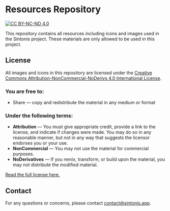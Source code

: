 # Resources Repository
[![CC BY-NC-ND 4.0][cc-by-nc-nd-shield]][cc-by-nc-nd]

This repository contains all resources including icons and images used in the Sintonis project. These materials are only allowed to be used in this project.

## License

All images and icons in this repository are licensed under the [Creative Commons Attribution-NonCommercial-NoDerivs 4.0 International License][cc-by-nc-nd].

### You are free to:
- Share — copy and redistribute the material in any medium or format

### Under the following terms:
- **Attribution** — You must give appropriate credit, provide a link to the license, and indicate if changes were made. You may do so in any reasonable manner, but not in any way that suggests the licensor endorses you or your use.
- **NonCommercial** — You may not use the material for commercial purposes.
- **NoDerivatives** — If you remix, transform, or build upon the material, you may not distribute the modified material.


[Read the full license here.](https://creativecommons.org/licenses/by-nc-nd/4.0/)

## Contact
For any questions or concerns, please contact [contact@sintonis.app](mailto:contact@sintonis.app).

[cc-by-nc-nd]: http://creativecommons.org/licenses/by-nc-nd/4.0/
[cc-by-nc-nd-image]: https://licensebuttons.net/l/by-nc-nd/4.0/88x31.png
[cc-by-nc-nd-shield]: https://img.shields.io/badge/License-CC%20BY--NC--ND%204.0-lightgrey.svg
